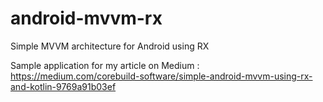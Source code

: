 # android-mvvm-rx
Simple MVVM architecture for Android using RX

Sample application for my article on Medium : https://medium.com/corebuild-software/simple-android-mvvm-using-rx-and-kotlin-9769a91b03ef

